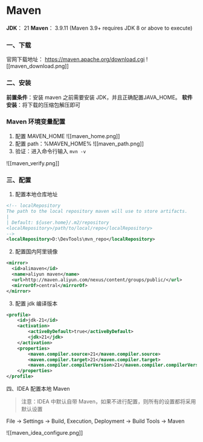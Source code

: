 # Maven

**JDK**： 21
**Maven**： 3.9.11 (Maven 3.9+ requires JDK 8 or above to execute)

### 一、下载

官网下载地址： https://maven.apache.org/download.cgi
![[maven_download.png]]

### 二、安装

**前置条件**：安装 maven 之前需要安装 JDK，并且正确配置JAVA_HOME。
**软件安装**：将下载的压缩包解压即可

### Maven 环境变量配置

1. 配置 MAVEN_HOME
![[maven_home.png]]
2. 配置 path：%MAVEN_HOME%
![[maven_path.png]]
3. 验证：进入命令行输入 `mvn -v`

![[maven_verify.png]]

### 三、配置

1. 配置本地仓库地址

```xml
<!-- localRepository
The path to the local repository maven will use to store artifacts.
|
| Default: ${user.home}/.m2/repository
<localRepository>/path/to/local/repo</localRepository>
-->
<localRepository>D:\DevTools\mvn_repo</localRepository>
```

2. 配置国内阿里镜像
```xml
<mirror>
  <id>alimaven</id>
  <name>aliyun maven</name>
  <url>http://maven.aliyun.com/nexus/content/groups/public/</url>
  <mirrorOf>central</mirrorOf>        
</mirror>
```

3. 配置 jdk 编译版本
```xml
<profile>
	<id>jdk-21</id>
	<activation>
		<activeByDefault>true</activeByDefault>
		<jdk>21</jdk>
	</activation>
	<properties>
	    <maven.compiler.source>21</maven.compiler.source>  
	    <maven.compiler.target>21</maven.compiler.target>
	    <maven.compiler.compilerVersion>21</maven.compiler.compilerVersion>
	</properties>
</profile>
```

四、IDEA 配置本地 Maven

> 注意：IDEA 中默认自带 Maven，如果不进行配置，则所有的设置都将采用默认设置

File -> Settings -> Build, Execution, Deployment -> Build Tools -> Maven

![[maven_idea_configure.png]]